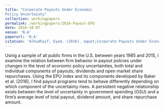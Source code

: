 ```yaml
---
title: "Corporate Payouts Under Economic
Policy Uncertainty"
collection: workingpapers
permalink: /workingpapers/2016-Payout-EPU
date: 2016-10-07
venue: 'N.A'
paperurl: 'N.A'
citation: 'Alhudhaif, Eyad. (2016). &quot;Corporate Payouts Under Economic Policy Uncertainty&quot;. <i>Working Paper</i>.'
---
```

Using a sample of all public firms in the U.S. between years 1985 and 2015, I examine the relation between firm behavior in payout policies under changes in the level of economic policy uncertainties, both total and individual components of payouts; dividends and open market share repurchases. Using the EPU index and its components developed by Baker et al. (2016), I find payout programs tend to behave differently depending on which component of the uncertainty rises. A persistent negative relationship exists between the level of uncertainty in government spending (GSU) and a firm’s average level of total payout, dividend amount, and share repurchase amount.
